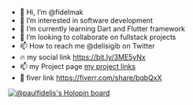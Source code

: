- 👋 Hi, I’m @fidelmak
- 👀 I’m interested in software  development
- 🌱 I’m currently learning Dart and Flutter framework
- 💞️ I’m looking to collaborate on fullstack projects 
- 📫 How to reach me @delisigib on Twitter
- 🔥 my social link https://bit.ly/3ME5yNx
- 📫 my Project page [my project links ](https://my-project-link.vercel.app/)
- 💞️ fiver link https://fiverr.com/share/bqbQxX
<!---
fidelmak/fidelmak is a ✨ special ✨ repository because its `README.md` (this file) appears on your GitHub profile.
You can click the Preview link to take a look at your changes.
--->
[![@paulfidelis's Holopin board](https://holopin.me/paulfidelis)](https://holopin.io/@paulfidelis)
